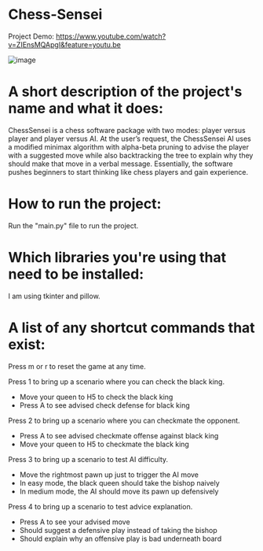 # Chess-Sensei

Project Demo: https://www.youtube.com/watch?v=ZIEnsMQApgI&feature=youtu.be

![image](https://i.imgur.com/ocxdTgN.png)

A short description of the project's name and what it does:
==============================================================================
ChessSensei is a chess software package with two modes: player versus player 
and player versus AI. At the user’s request, the ChessSensei AI uses a modified
minimax algorithm with alpha-beta pruning to advise the player with a suggested 
move while also backtracking the tree to explain why they should make that move 
in a verbal message. Essentially, the software pushes beginners to start 
thinking like chess players and gain experience.

How to run the project:
==============================================================================
Run the "main.py" file to run the project.

Which libraries you're using that need to be installed:
==============================================================================
I am using tkinter and pillow.

A list of any shortcut commands that exist:
==============================================================================
Press m or r to reset the game at any time.

Press 1 to bring up a scenario where you can check the black king.
- Move your queen to H5 to check the black king
- Press A to see advised check defense for black king

Press 2 to bring up a scenario where you can checkmate the opponent.
- Press A to see advised checkmate offense against black king
- Move your queen to H5 to checkmate the black king

Press 3 to bring up a scenario to test AI difficulty.
- Move the rightmost pawn up just to trigger the AI move
- In easy mode, the black queen should take the bishop naively
- In medium mode, the AI should move its pawn up defensively

Press 4 to bring up a scenario to test advice explanation.
- Press A to see your advised move
- Should suggest a defensive play instead of taking the bishop
- Should explain why an offensive play is bad underneath board
